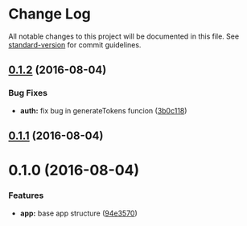 # Change Log

All notable changes to this project will be documented in this file. See [standard-version](https://github.com/conventional-changelog/standard-version) for commit guidelines.

<a name="0.1.2"></a>
## [0.1.2](https://github.com/ddellamico/ionic-conference-api/compare/v0.1.1...v0.1.2) (2016-08-04)


### Bug Fixes

* **auth:** fix bug in generateTokens funcion ([3b0c118](https://github.com/ddellamico/ionic-conference-api/commit/3b0c118))



<a name="0.1.1"></a>
## [0.1.1](https://github.com/ddellamico/ionic-conference-api/compare/v0.1.0...v0.1.1) (2016-08-04)



<a name="0.1.0"></a>
# 0.1.0 (2016-08-04)


### Features

* **app:** base app structure ([94e3570](https://github.com/ddellamico/ionic-conference-api/commit/94e3570))
